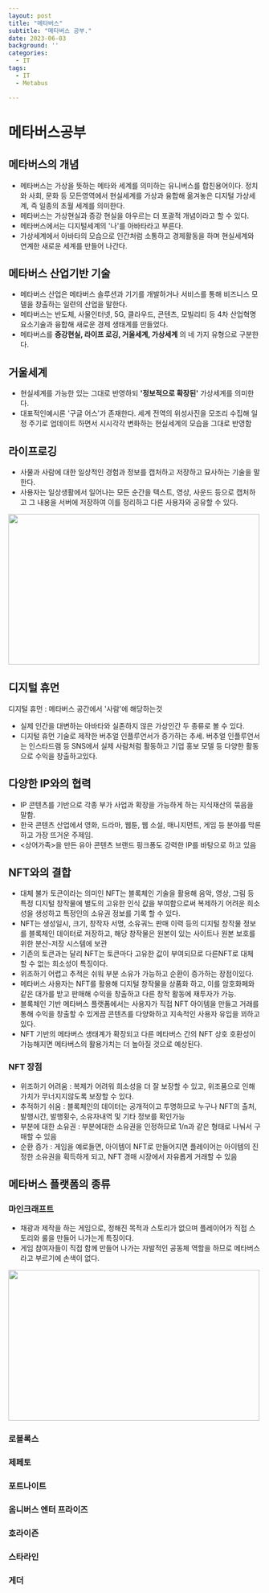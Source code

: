 ```yaml
---
layout: post
title: "메타버스"
subtitle: "메타버스 공부."
date: 2023-06-03
background: ''
categories:
  - IT
tags:
  - IT
  - Metabus

---
```


# 메타버스공부

## 메타버스의 개념

- 메타버스는 가상을 뜻하는 메타와 세계를 의미하는 유니버스를 합친용어이다. 정치와 사회, 문화 등 모든영역에서 현실세계를 가상과 융합해 옮겨놓은 디지털 가상세계, 즉 일종의 초월 세계를 의미한다.
- 메타버스는 가상현실과 증강 현실을 아우르는 더 포괄적 개념이라고 할 수 있다.
- 메타버스에서는 디지털세계의 '나'를 아바타라고 부른다.
- 가상세계에서 아바타의 모습으로 인간처럼 소통하고 경제활동을 하며 현실세계와 연계한 새로운 세계를 만들어 나간다.

## 메타버스 산업기반 기술

- 메타버스 산업은 메타버스 솔루션과 기기를 개발하거나 서비스를 통해 비즈니스 모델을 창출하는 일련의 산업을 말한다.
- 메타버스는 반도체, 사물인터넷, 5G, 클라우드, 콘텐츠, 모빌리티 등 4차 산업혁명 요소기술과 융합해 새로운 경제 생태계를 만들었다.
- 메타버스를 
**증강현실, 라이프 로깅, 거울세계, 가상세계**
의 네 가지 유형으로 구분한다.


## 거울세계

- 현실세계를 가능한 있는 그대로 반영하되 **'정보적으로 확장된'** 가상세계를 의미한다.
- 대표적인예시론 '구글 어스'가 존재한다. 세계 전역의 위성사진을 모조리 수집해 일정 주기로 업데이트 하면서 시시각각 변화하는 현실세계의 모습을 그대로 반영함

## 라이프로깅

- 사물과 사람에 대한 일상적인 경험과 정보를 캡처하고 저장하고 묘사하는 기술을 말한다.
- 사용자는 일상생활에서 일어나는 모든 순간을 텍스트, 영상, 사운드 등으로 캡처하고 그 내용을 서버에 저장하여 이를 정리하고 다른 사용자와 공유할 수 있다.

<img src="https://github.com/YonggyuCho/YonggyuCho.github.io/assets/127103253/1f508c0c-dca4-42c9-9847-30ece8ebe972" style="width: 500px; height: 300px;">

## 디지털 휴먼

디지털 휴먼 : 메타버스 공간에서 '사람'에 해당하는것
- 실제 인간을 대변하는 아바타와 실존하지 않은 가상인간 두 종류로 볼 수 있다.
- 디지털 휴먼 기술로 제작한 버추얼 인플루언서가 증가하는 추세. 버추얼 인플루언서는 인스타드램 등 SNS에서 실제 사람처럼 활동하고 기업 홍보 모델 등 다양한 활동으로 수익을 창출하고있다.

## 다양한 IP와의 협력
- IP 콘텐츠를 기반으로 각종 부가 사업과 확장을 가능하게 하는 지식재산의 묶음을 말함.
- 한국 콘텐츠 산업에서 영화, 드라마, 웹툰, 웹 소설, 매니지먼트, 게임 등 분야를 막론하고 가장 뜨거운 주제임.
- <상어가족>을 만든 유아 콘텐츠 브랜드 핑크퐁도 강력한 IP를 바탕으로 하고 있음

## NFT와의  결합

- 대체 불가 토큰이라는 의미인 NFT는 블록체인 기술을 활용해 음악, 영상, 그림 등 특정 디지털 창작물에 별도의 고유한 인식 값을 부여함으로써 복제하기 어려운 희소성을 생성하고 특정인의 소유권 정보를 기록 할 수 있다.
- NFT는 생성일시, 크기, 창작자 서명, 소유궈느 판매 이력 등의 디지털 창작물 정보를 블록체인 데이터로 저장하고, 해당 창작물은 원본이 있는 사이트나 원본 보호를 위한 분산-저장 시스템에 보관
- 기존의 토큰과는 달리 NFT는 토큰마다 고유한 값이 부여되므로 다른NFT로 대체 할 수 없는 희소성이 특징이다.
- 위조하기 어렵고 추적은 쉬워 부분 소유가 가능하고 순환이 증가하는 장점이있다.
- 메타버스 사용자는 NFT를 활용해 디지털 창작물을 상품화 하고, 이를 암호화페와 같은 대가를 받고 판매해 수익을 창출하고 다른 창작 활동에 재투자가 가능.
- 블록체인 기반 메타버스 플랫폼에서는 사용자가 직접 NFT 아이템을 만들고 거래를 통해 수익을 창출할 수 있게끔 콘텐츠를 다양화하고 지속적인 사용자 유입을 꾀하고있다.
- NFT 기반의 메타버스 생태계가 확장되고 다른 메타버스 간의 NFT 상호 호환성이 가능해지면 메타버스의 활용가치는 더 높아질 것으로 예상된다.

### NFT 장점

- 위조하기 어려움 : 복제가 어려워 희소성을 더 잘 보장할 수 있고, 위조품으로 인해 가치가 무너지지않도록 보장할 수 있다.
-  추적하기 쉬움 : 블록체인의 데이터는 공개적이고 투명하므로 누구나 NFT의 출처, 발행시간, 발행횟수, 소유자내역 및 기타 정보를 확인가능
-  부분에 대한 소유권 : 부분에대한 소유권을 인정하므로 1/n과 같은 형태로 나눠서 구매할 수 있음
-  순환 증가 : 게임을 예로들면, 아이템이 NFT로 만들어지면 플레이어는 아이템의 진정한 소유권을 획득하게 되고, NFT 경매 시장에서 자유롭게 거래할 수 있음

## 메타버스 플랫폼의 종류
 
 
 
 ### 마인크래프트

- 채광과 제작을 하는 게임으로, 정해진 목적과 스토리가 없으며 플레이어가 직접 스토리와 룰을 만들어 나가는게 특징이다.
- 게임 참여자들이 직접 함께 만들어 나가는 자발적인 공동체 역할을 하므로 메타버스라고 부르기에 손색이 없다.
 <img src="https://github.com/YonggyuCho/YonggyuCho.github.io/assets/127103253/0f3c9390-ce1c-4df5-8e95-142dd16e9177" style="width: 500px; height: 300px;">

### 로블록스

### 제페토

### 포트나이트

### 옴니버스 엔터 프라이즈

### 호라이즌

### 스타라인

### 게더







